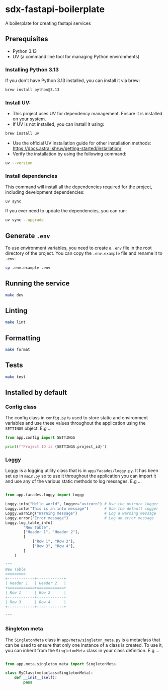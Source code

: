 # sdx-fastapi-boilerplate
A boilerplate for creating fastapi services

## Prerequisites

- Python 3.13
- UV (a command line tool for managing Python environments)

### Installing Python 3.13

If you don't have Python 3.13 installed, you can install it via brew:

```bash
brew install python@3.13
```

### Install UV:
   - This project uses UV for dependency management. Ensure it is installed on your system.
   - If UV is not installed, you can install it using:
```bash
brew install uv
```
- Use the official UV installation guide for other installation methods: https://docs.astral.sh/uv/getting-started/installation/
- Verify the installation by using the following command:
```bash
uv --version
```

### Install dependencies

This command will install all the dependencies required for the project, including development dependencies:

```
uv sync
```

If you ever need to update the dependencies, you can run:

```bash
uv sync --upgrade
```

## Generate `.env`

To use environment variables, you need to create a `.env` file in the root directory of the project. You can copy the `.env.example` file and rename it to `.env`:

```bash
cp .env.example .env
```

## Running the service

```bash
make dev
```

## Linting

```bash
make lint
```

## Formatting

```bash
make format
```

## Tests

```bash
make test
```

## Installed by default

### Config class

The config class in `config.py` is used to store static and environment variables and use these values throughout the application using the `SETTINGS` object. E.g ...

```python
from app.config import SETTINGS

print(f"Project ID is {SETTINGS.project_id}")
```

### Loggy

Loggy is a logging utility class that is in `app/facades/loggy.py`. It has been set up in `main.py` so to use it throughout the application you can import it and use any of the various static methods to log messages. E.g ...

```python

from app.facades.loggy import Loggy

Loggy.info("Hello world", logger="uvicorn") # Use the uvicorn logger
Loggy.info("This is an info message")       # Use the default logger
Loggy.warning("Warning message")            # Log a warning message
Loggy.error("Error message")                # Log an error message
Loggy.log_table_info(
        "New Table",
        ["Header 1", "Header 2"],
        [
            ["Row 1", "Row 2"],
            ["Row 3", "Row 4"],
        ]
    )

"""
New Table
=========
+------------+------------+
| Header 1   | Header 2   |
+============+============+
| Row 1      | Row 2      |
+------------+------------+
| Row 3      | Row 4      |
+------------+------------+

"""
```

### Singleton meta

The `SingletonMeta` class in `app/meta/singleton_meta.py` is a metaclass that can be used to ensure that only one instance of a class is created. To use it, you can inherit from the `SingletonMeta` class in your class definition. E.g ...

```python

from app.meta.singleton_meta import SingletonMeta

class MyClass(metaclass=SingletonMeta):
    def __init__(self):
        pass
```

